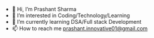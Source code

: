 - 👋 Hi, I’m Prashant Sharma
- 👀 I’m interested in Coding/Technology/Learning
- 🌱 I’m currently learning DSA/Full stack Development
- 📫 How to reach me prashant.innovative01@gmail.com

<!---
luckysharma1468/luckysharma1468 is a ✨ special ✨ repository because its `README.md` (this file) appears on your GitHub profile.
You can click the Preview link to take a look at your changes.
--->
